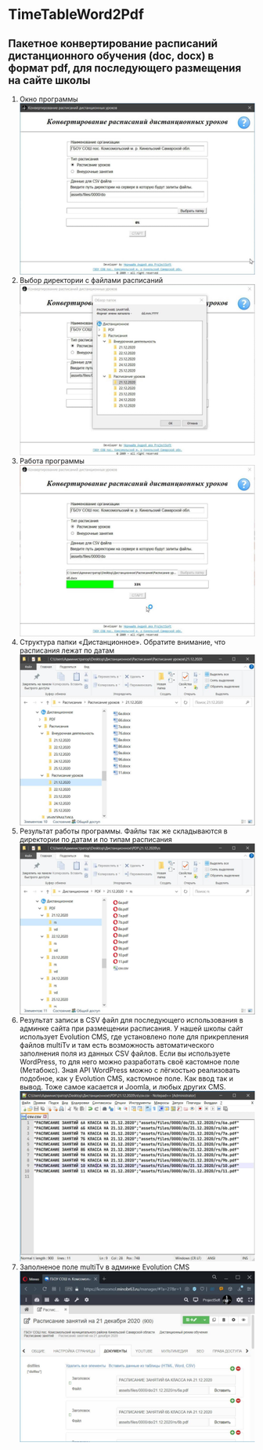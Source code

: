 # TimeTableWord2Pdf

## Пакетное конвертирование расписаний дистанционного обучения (doc, docx) в формат pdf, для последующего размещения на сайте школы

1. Окно программы  
   ![TimeTableWord2Pdf](https://raw.githubusercontent.com/KSOSH/HTA-TimeTableWord2Pdf/main/help/0000.jpg "")
2. Выбор директории с файлами расписаний  
   ![TimeTableWord2Pdf](https://raw.githubusercontent.com/KSOSH/HTA-TimeTableWord2Pdf/main/help/0001.jpg "")
3. Работа программы  
   ![TimeTableWord2Pdf](https://raw.githubusercontent.com/KSOSH/HTA-TimeTableWord2Pdf/main/help/0002.jpg "")
4. Структура папки «Дистанционное». Обратите внимание, что расписания лежат по датам  
   ![TimeTableWord2Pdf](https://raw.githubusercontent.com/KSOSH/HTA-TimeTableWord2Pdf/main/help/0003.jpg "")
5. Результат работы программы. Файлы так же складываются в директории по датам и по типам расписания  
   ![TimeTableWord2Pdf](https://raw.githubusercontent.com/KSOSH/HTA-TimeTableWord2Pdf/main/help/0004.jpg "")
6. Результат записи в CSV файл для последующего использования в админке сайта при размещении расписания. У нашей школы сайт использует Evolution CMS, где установлено поле для прикрепления файлов multiTv и там есть возможность автоматического заполнения поля из данных CSV файлов. Если вы используете WordPress, то для него можно разработать своё кастомное поле (Метабокс). Зная API WordPress можно с лёгкостью реализовать подобное, как у Evolution CMS, кастомное поле. Как ввод так и вывод. Тоже самое касается и Joomla, и любых других CMS.  
   ![TimeTableWord2Pdf](https://raw.githubusercontent.com/KSOSH/HTA-TimeTableWord2Pdf/main/help/0005.jpg "")
7. Заполненое поле multiTv в админке Evolution CMS  
   ![TimeTableWord2Pdf](https://raw.githubusercontent.com/KSOSH/HTA-TimeTableWord2Pdf/main/help/0006.jpg "")
